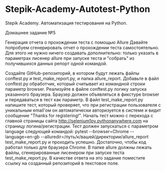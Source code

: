 # Stepik-Academy-Autotest-Python
Stepik Academy. Автоматизация тестирования на Python.

Домашнее задание №5

Генерация отчета о прохождении теста с помощью Allure
Давайте попробуем сгенерировать отчет о прохождении теста самостоятельно.
Для этого не нужно ничего создавать дополнительно: только указать в параметрах лисенер allure при запуске теста и "собрать" из получившихся данных репорт одной командой.

Создайте GitHub-репозиторий, в котором будут лежать файлы conftest.py и test_make_report.py, и папка allure_report.
Добавьте в файл conftest.py обработчик, который считывает из командной строки параметр browser.
Реализуйте в файле conftest.py логику запуска указанного браузера. Браузер должен объявляться в фикстуре browser и передаваться в тест как параметр.
В файл test_make_report.py напишите тест, который проверяет, что при регистрации пользователя с уникальным email'ом он автоматически авторизуется в 
системе и видит сообщение "Thanks for registering!". 
Начать тест можно с перехода с главной страницы сайта http://selenium1py.pythonanywhere.com на страницу логина/регистрации.
Тест должен запускаться с параметром language следующей командой:
pytest --browser=Chrome --language=en-gb --alluredir=/путь/к/вашей/директории/allure_report test_make_report.py
и проходить успешно. 
Достаточно, чтобы код работал только для браузера Сhrome.
В папке allure должны лежать файлы, сгенерированные лисенером при запуске теста test_make_report.py.
В качестве ответа на это задание поместите ссылку на созданный репозиторий в текстовое поле.
